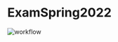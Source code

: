 # ExamSpring2022

![workflow](https://github.com/ChristianHundahl/ExamSpring2022/actions/workflows/master_examspring2022appservice.yml/badge.svg)
